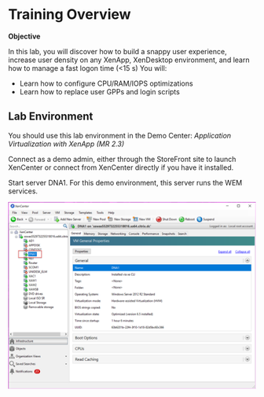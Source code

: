 # **Training Overview** #
**Objective**

In this lab, you will discover how to build a snappy user experience, increase user density on any XenApp, XenDesktop environment, and learn how to manage a fast logon time (<15 s)
You will:

-	Learn how to configure CPU/RAM/IOPS optimizations
-	Learn how to replace user GPPs and login scripts

## Lab Environment ##
You should use this lab environment in the Demo Center:
*Application Virtualization with XenApp (MR 2.3)*

Connect as a demo admin, either through the StoreFront site to launch XenCenter or connect from XenCenter directly if you have it installed.

Start server DNA1. For this demo environment, this server runs the WEM services.

![alt](./Images/start-dna1.png)




